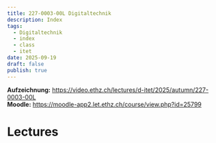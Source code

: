 ```yaml
---
title: 227-0003-00L Digitaltechnik
description: Index
tags:
  - Digitaltechnik
  - index
  - class
  - itet
date: 2025-09-19
draft: false
publish: true
---
```

**Aufzeichnung:** https://video.ethz.ch/lectures/d-itet/2025/autumn/227-0003-00L  
**Moodle:** https://moodle-app2.let.ethz.ch/course/view.php?id=25799  
# Lectures


